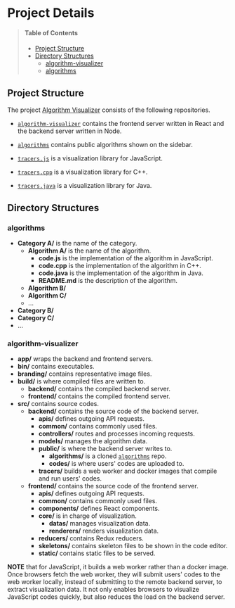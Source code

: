 # Project Details

> #### Table of Contents
> - [Project Structure](#project-structure)
> - [Directory Structures](#directory-structures)
>   - [algorithm-visualizer](#algorithm-visualizer)
>   - [algorithms](#algorithms)

## Project Structure

The project [Algorithm Visualizer](https://github.com/algorithm-visualizer) consists of the following repositories.

- [`algorithm-visualizer`](https://github.com/algorithm-visualizer/algorithm-visualizer) contains the frontend server written in React and the backend server written in Node.

- [`algorithms`](https://github.com/algorithm-visualizer/algorithms) contains public algorithms shown on the sidebar.

- [`tracers.js`](https://github.com/algorithm-visualizer/tracers.js) is a visualization library for JavaScript.

- [`tracers.cpp`](https://github.com/algorithm-visualizer/tracers.cpp) is a visualization library for C++.

- [`tracers.java`](https://github.com/algorithm-visualizer/tracers.java) is a visualization library for Java.

## Directory Structures

### algorithms

- **Category A/** is the name of the category.
    - **Algorithm A/** is the name of the algorithm.
        - **code.js** is the implementation of the algorithm in JavaScript.
        - **code.cpp** is the implementation of the algorithm in C++.
        - **code.java** is the implementation of the algorithm in Java.
        - **README.md** is the description of the algorithm.
    - **Algorithm B/**
    - **Algorithm C/**
    - ...
- **Category B/**
- **Category C/**
- ...

### algorithm-visualizer

- **app/** wraps the backend and frontend servers.
- **bin/** contains executables.
- **branding/** contains representative image files.
- **build/** is where compiled files are written to.
    - **backend/** contains the compiled backend server.
    - **frontend/** contains the compiled frontend server.
- **src/** contains source codes.
    - **backend/** contains the source code of the backend server.
        - **apis/** defines outgoing API requests.
        - **common/** contains commonly used files.
        - **controllers/** routes and processes incoming requests.
        - **models/** manages the algorithm data.
        - **public/** is where the backend server writes to.
            - **algorithms/** is a cloned [`algorithms`](https://github.com/algorithm-visualizer/algorithms) repo.
            - **codes/** is where users' codes are uploaded to.
        - **tracers/** builds a web worker and docker images that compile and run users' codes. 
    - **frontend/** contains the source code of the frontend server.
        - **apis/** defines outgoing API requests.
        - **common/** contains commonly used files.
        - **components/** defines React components.
        - **core/** is in charge of visualization.
            - **datas/** manages visualization data.
            - **renderers/** renders visualization data.
        - **reducers/** contains Redux reducers.
        - **skeletons/** contains skeleton files to be shown in the code editor.
        - **static/** contains static files to be served.

**NOTE** that for JavaScript, it builds a web worker rather than a docker image. Once browsers fetch the web worker, they will submit users' codes to the web worker locally, instead of submitting to the remote backend server, to extract visualization data. It not only enables browsers to visualize JavaScript codes quickly, but also reduces the load on the backend server.
